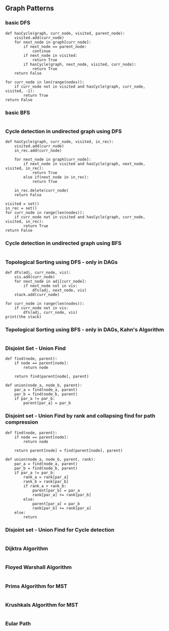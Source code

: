 ## Graph Patterns
### basic DFS
```
def hasCycle(graph, curr_node, visited, parent_node):
    visited.add(curr_node)
    for next_node in graph[curr_node]:
        if next_node == parent_node:
            continue
        if next_node in visited:
            return True
        if hasCycle(graph, next_node, visited, curr_node):
            return True
    return False

for curr_node in len(range(nodes)):
    if curr_node not in visited and hasCycle(graph, curr_node, visited, -1):
        return True
return False
```
### basic BFS
```
```
### Cycle detection in undirected graph using DFS
```
def hasCycle(graph, curr_node, visited, in_rec):
    visited.add(curr_node)
    in_rec.add(curr_node)

    for next_node in graph[curr_node]:
        if next_node in visited and hasCycle(graph, next_node, visited, in_rec):
            return True
        else if(next_node in in_rec):
            return True
    
    in_rec.delete(curr_node)
    return False

visited = set()
in_rec = set()
for curr_node in range(len(nodes)):
    if curr_node not in visited and hasCycle(graph, curr_node, visited, in_rec):
        return True
return False
```
### Cycle detection in undirected graph using BFS
```
```
### Topological Sorting using DFS - only in DAGs
```
def dfs(adj, curr_node, vis):
    vis.add(curr_node)
    for next_node in adj[curr_node]:
        if next_node not in vis:
            dfs(adj, next_node, vis)
    stack.add(curr_node)

for curr_node in range(len(nodes)):
    if curr_node not in vis:
        dfs(adj, curr_node, vis)
print(the stack)
```
### Topological Sorting using BFS - only in DAGs, Kahn's Algorithm
```
```
### Disjoint Set - Union Find
```
def find(node, parent):
    if node == parent[node]:
        return node
    
    return find(parent[node], parent)

def union(node_a, node_b, parent):
    par_a = find(node_a, parent)
    par_b = find(node_b, parent)
    if par_a != par_b:
        parent[par_a] = par_b

```
### Disjoint set - Union Find by rank and collapsing find for path compression
```
def find(node, parent):
    if node == parent[node]:
        return node
    
    return parent[node] = find(parent[node], parent)

def union(node_a, node_b, parent, rank):
    par_a = find(node_a, parent)
    par_b = find(node_b, parent)
    if par_a != par_b:
        rank_a = rank[par_a]
        rank_b = rank[par_b]
        if rank_a > rank_b:
            parent[par_b] = par_a
            rank[par_a] += rank[par_b]
        else:
            parent[par_a] = par_b
            rank[par_b] += rank[par_a]
    else:
        return
```
### Disjoint set - Union Find for Cycle detection
```
```
### Dijktra Algorithm
```
```
### Floyed Warshall Algorithm
```
```
### Prims Algorithm for MST
```
```
### Krushkals Algorithm for MST
```
```
### Eular Path
```
```